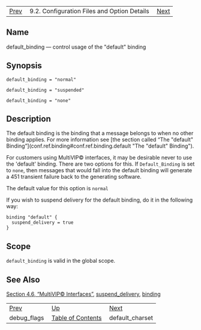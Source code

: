 |     |     |     |
| --- | --- | --- |
| [Prev](conf.ref.debug_flags)  | 9.2. Configuration Files and Option Details |  [Next](conf.ref.default_charset.php) |

<a name="conf.ref.default_binding"></a>
## Name

default_binding — control usage of the "default" binding

## Synopsis

`default_binding = "normal"`

`default_binding = "suspended"`

`default_binding = "none"`

<a name="idp8795600"></a>
## Description

The default binding is the binding that a message belongs to when no other binding applies. For more information see [the section called “The "default" Binding”](conf.ref.binding#conf.ref.binding.default "The "default" Binding").

For customers using MultiVIP© interfaces, it may be desirable never to use the 'default' binding. There are two options for this. If `Default_Binding` is set to `none`, then messages that would fall into the default binding will generate a 451 transient failure back to the generating software.

The default value for this option is `normal`

If you wish to suspend delivery for the default binding, do it in the following way:

```
binding "default" {
  suspend_delivery = true
}
```
<a name="idp8801712"></a>
## Scope

`default_binding` is valid in the global scope.

<a name="idp8803744"></a>
## See Also

[Section 4.6, “MultiVIP© Interfaces”](operations.multivip "4.6. MultiVIP© Interfaces"), [suspend_delivery](conf.ref.suspend_delivery.php "suspend_delivery"), [binding](conf.ref.binding.php "binding")

|     |     |     |
| --- | --- | --- |
| [Prev](conf.ref.debug_flags)  | [Up](conf.ref.files.php) |  [Next](conf.ref.default_charset.php) |
| debug_flags  | [Table of Contents](index) |  default_charset |
